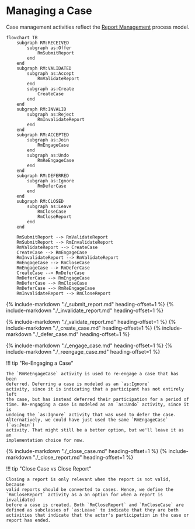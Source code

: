 # Managing a Case

Case management activities reflect the
[Report Management](../../../topics/process_models/rm/index.md) process model.

```mermaid
flowchart TB
    subgraph RM:RECEIVED
        subgraph as:Offer
            RmSubmitReport
        end
    end
    subgraph RM:VALIDATED 
        subgraph as:Accept
            RmValidateReport
        end
        subgraph as:Create
            CreateCase
        end
    end
    subgraph RM:INVALID
        subgraph as:Reject
            RmInvalidateReport
        end
    end
    subgraph RM:ACCEPTED
        subgraph as:Join
            RmEngageCase
        end
        subgraph as:Undo
            RmReEngageCase
        end
    end
    subgraph RM:DEFERRED
        subgraph as:Ignore
            RmDeferCase
        end
    end
    subgraph RM:CLOSED
        subgraph as:Leave
            RmCloseCase
            RmCloseReport
        end
    end

    RmSubmitReport --> RmValidateReport
    RmSubmitReport --> RmInvalidateReport
    RmValidateReport --> CreateCase
    CreateCase --> RmEngageCase
    RmInvalidateReport --> RmValidateReport
    RmEngageCase --> RmCloseCase
    RmEngageCase --> RmDeferCase
    CreateCase --> RmDeferCase
    RmDeferCase --> RmEngageCase
    RmDeferCase --> RmCloseCase
    RmDeferCase --> RmReEngageCase
    RmInvalidateReport --> RmCloseReport
```

{% include-markdown "./_submit_report.md" heading-offset=1 %}
{% include-markdown "./_invalidate_report.md" heading-offset=1 %}

{% include-markdown "./_validate_report.md" heading-offset=1 %}
{% include-markdown "./_create_case.md" heading-offset=1 %}
{% include-markdown "./_defer_case.md" heading-offset=1 %}

{% include-markdown "./_engage_case.md" heading-offset=1 %}
{% include-markdown "./_reengage_case.md" heading-offset=1 %}

!!! tip "Re-Engaging a Case"

    The `RmReEngageCase` activity is used to re-engage a case that has been
    deferred. Deferring a case is modeled as an `as:Ignore`
    activity, since it is indicating that a participant has not entirely left
    the case, but has instead deferred their participation for a period of
    time. Re-engaging a case is modeled as an `as:Undo` activity, since it is
    undoing the `as:Ignore` activity that was used to defer the case.
    Alternatively, we could have just used the same `RmEngageCase` (`as:Join`) 
    activity. That might still be a better option, but we'll leave it as an
    implementation choice for now.

{% include-markdown "./_close_case.md" heading-offset=1 %}
{% include-markdown "./_close_report.md" heading-offset=1 %}

!!! tip "Close Case vs Close Report"

    Closing a report is only relevant when the report is not valid, because 
    valid reports should be converted to cases. Hence, we define the 
    `RmCloseReport` activity as a an option for when a report is invalidated
    before a case is created. Both `RmCloseReport` and `RmCloseCase` are
    defined as subclasses of `as:Leave` to indicate that they are both
    activities that indicate that the actor's participation in the case or
    report has ended.
